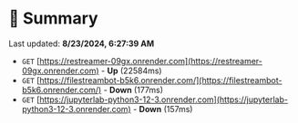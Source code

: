 # 📖 Summary
Last updated: **8/23/2024, 6:27:39 AM**

- `GET` [https://restreamer-09gx.onrender.com](https://restreamer-09gx.onrender.com) - **Up** (22584ms)
- `GET` [https://filestreambot-b5k6.onrender.com/](https://filestreambot-b5k6.onrender.com/) - **Down** (177ms)
- `GET` [https://jupyterlab-python3-12-3.onrender.com](https://jupyterlab-python3-12-3.onrender.com) - **Down** (157ms)
